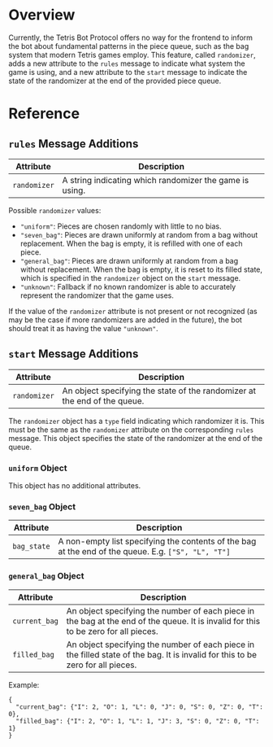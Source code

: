 # Overview

Currently, the Tetris Bot Protocol offers no way for the frontend to inform the
bot about fundamental patterns in the piece queue, such as the bag system that
modern Tetris games employ. This feature, called `randomizer`, adds a new
attribute to the `rules` message to indicate what system the game is using, and
a new attribute to the `start` message to indicate the state of the randomizer
at the end of the provided piece queue.

# Reference

## `rules` Message Additions

Attribute    | Description
---------    | -----------
`randomizer` | A string indicating which randomizer the game is using.

Possible `randomizer` values:
- `"uniform"`: Pieces are chosen randomly with little to no bias.
- `"seven_bag"`: Pieces are drawn uniformly at random from a bag without
  replacement. When the bag is empty, it is refilled with one of each piece.
- `"general_bag"`: Pieces are drawn uniformly at random from a bag without
  replacement. When the bag is empty, it is reset to its filled state, which is
  specified in the `randomizer` object on the `start` message.
- `"unknown"`: Fallback if no known randomizer is able to accurately represent
  the randomizer that the game uses.

If the value of the `randomizer` attribute is not present or not recognized (as
may be the case if more randomizers are added in the future), the bot should
treat it as having the value `"unknown"`.

## `start` Message Additions

Attribute    | Description
---------    | -----------
`randomizer` | An object specifying the state of the randomizer at the end of the queue.

The `randomizer` object has a `type` field indicating which randomizer it is.
This must be the same as the `randomizer` attribute on the corresponding `rules`
message. This object specifies the state of the randomizer at the end of the
queue.

### `uniform` Object

This object has no additional attributes.

### `seven_bag` Object

Attribute   | Description
---------   | -----------
`bag_state` | A non-empty list specifying the contents of the bag at the end of the queue. E.g. `["S", "L", "T"]`

### `general_bag` Object

Attribute     | Description
---------     | -----------
`current_bag` | An object specifying the number of each piece in the bag at the end of the queue. It is invalid for this to be zero for all pieces.
`filled_bag`  | An object specifying the number of each piece in the filled state of the bag. It is invalid for this to be zero for all pieces.

Example:
```
{
  "current_bag": {"I": 2, "O": 1, "L": 0, "J": 0, "S": 0, "Z": 0, "T": 0},
  "filled_bag": {"I": 2, "O": 1, "L": 1, "J": 3, "S": 0, "Z": 0, "T": 1}
}
```

